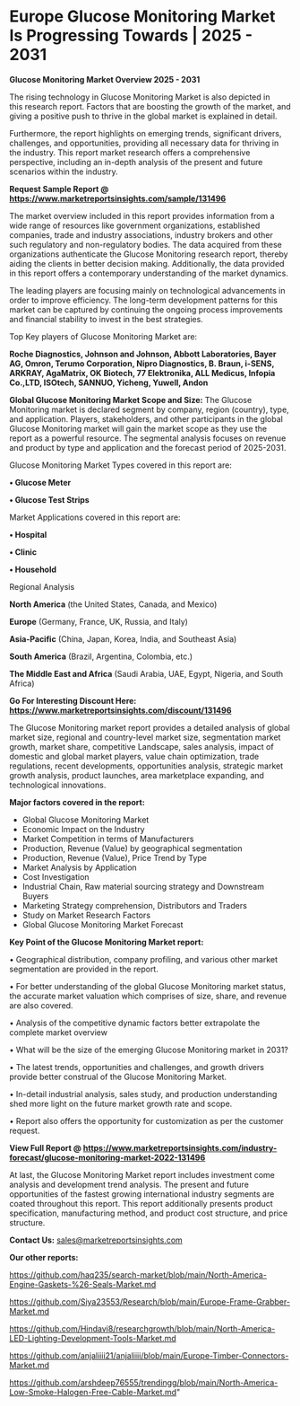 # Europe Glucose Monitoring Market Is Progressing Towards | 2025 - 2031

<Strong> Glucose Monitoring Market Overview 2025 - 2031</strong>

The rising technology in Glucose Monitoring Market is also depicted in this research report. Factors that are boosting the growth of the market, and giving a positive push to thrive in the global market is explained in detail.

Furthermore, the report highlights on emerging trends, significant drivers, challenges, and opportunities, providing all necessary data for thriving in the industry. This report market research offers a comprehensive perspective, including an in-depth analysis of the present and future scenarios within the industry.

<strong>Request Sample Report @ <a href=https://www.marketreportsinsights.com/sample/131496>https://www.marketreportsinsights.com/sample/131496</a></strong>

The market overview included in this report provides information from a wide range of resources like government organizations, established companies, trade and industry associations, industry brokers and other such regulatory and non-regulatory bodies. The data acquired from these organizations authenticate the Glucose Monitoring research report, thereby aiding the clients in better decision making. Additionally, the data provided in this report offers a contemporary understanding of the market dynamics.

The leading players are focusing mainly on technological advancements in order to improve efficiency. The long-term development patterns for this market can be captured by continuing the ongoing process improvements and financial stability to invest in the best strategies.

Top Key players of Glucose Monitoring Market are:

<strong>Roche Diagnostics, Johnson and Johnson, Abbott Laboratories, Bayer AG, Omron, Terumo Corporation, Nipro Diagnostics, B. Braun, i-SENS, ARKRAY, AgaMatrix, OK Biotech, 77 Elektronika, ALL Medicus, Infopia Co.,LTD, ISOtech, SANNUO, Yicheng, Yuwell, Andon</strong>

<strong><b>Global Glucose Monitoring Market Scope and Size:</b></strong>
The Glucose Monitoring market is declared segment by company, region (country), type, and application. Players, stakeholders, and other participants in the global Glucose Monitoring market will gain the market scope as they use the report as a powerful resource. The segmental analysis focuses on revenue and product by type and application and the forecast period of 2025-2031.

Glucose Monitoring Market Types covered in this report are:

<strong>• Glucose Meter

• Glucose Test Strips</strong>

Market Applications covered in this report are:

<strong>• Hospital

• Clinic

• Household</strong> 

Regional Analysis

<strong>North America</strong> (the United States, Canada, and Mexico)

<strong>Europe</strong> (Germany, France, UK, Russia, and Italy)

<strong>Asia-Pacific</strong> (China, Japan, Korea, India, and Southeast Asia)

<strong>South America</strong> (Brazil, Argentina, Colombia, etc.)

<strong>The Middle East and Africa</strong> (Saudi Arabia, UAE, Egypt, Nigeria, and South Africa)

<strong>Go For Interesting Discount Here: <a href=https://www.marketreportsinsights.com/discount/131496>https://www.marketreportsinsights.com/discount/131496</a></strong>

The Glucose Monitoring market report provides a detailed analysis of global market size, regional and country-level market size, segmentation market growth, market share, competitive Landscape, sales analysis, impact of domestic and global market players, value chain optimization, trade regulations, recent developments, opportunities analysis, strategic market growth analysis, product launches, area marketplace expanding, and technological innovations.

<strong><b>Major factors covered in the report:</b></strong>
<ul>
  <li>Global Glucose Monitoring Market </li>
  <li>Economic Impact on the Industry</li>
  <li>Market Competition in terms of Manufacturers</li>
  <li>Production, Revenue (Value) by geographical segmentation</li>
  <li>Production, Revenue (Value), Price Trend by Type</li>
  <li>Market Analysis by Application</li>
  <li>Cost Investigation</li>
  <li>Industrial Chain, Raw material sourcing strategy and Downstream Buyers</li>
  <li>Marketing Strategy comprehension, Distributors and Traders</li>
  <li>Study on Market Research Factors</li>
  <li>Global Glucose Monitoring Market Forecast</li>
</ul>

<strong><b>Key Point of the Glucose Monitoring Market report:</b></strong>

• Geographical distribution, company profiling, and various other market segmentation are provided in the report.

• For better understanding of the global Glucose Monitoring market status, the accurate market valuation which comprises of size, share, and revenue are also covered.

• Analysis of the competitive dynamic factors better extrapolate the complete market overview

• What will be the size of the emerging Glucose Monitoring market in 2031?

• The latest trends, opportunities and challenges, and growth drivers provide better construal of the Glucose Monitoring Market.

• In-detail industrial analysis, sales study, and production understanding shed more light on the future market growth rate and scope.

• Report also offers the opportunity for customization as per the customer request.

<strong><b>View Full Report @ <a href=https://www.marketreportsinsights.com/industry-forecast/glucose-monitoring-market-2022-131496>https://www.marketreportsinsights.com/industry-forecast/glucose-monitoring-market-2022-131496</a></b></strong>


At last, the Glucose Monitoring Market report includes investment come analysis and development trend analysis. The present and future opportunities of the fastest growing international industry segments are coated throughout this report. This report additionally presents product specification, manufacturing method, and product cost structure, and price structure.

<strong>Contact Us:</strong>
sales@marketreportsinsights.com

<strong>Our other reports:</strong>

<a href=https://github.com/haq235/search-market/blob/main/North-America-Engine-Gaskets-%26-Seals-Market.md>https://github.com/haq235/search-market/blob/main/North-America-Engine-Gaskets-%26-Seals-Market.md</a>

<a href=https://github.com/Siya23553/Research/blob/main/Europe-Frame-Grabber-Market.md>https://github.com/Siya23553/Research/blob/main/Europe-Frame-Grabber-Market.md</a>

<a href=https://github.com/Hindavi8/researchgrowth/blob/main/North-America-LED-Lighting-Development-Tools-Market.md>https://github.com/Hindavi8/researchgrowth/blob/main/North-America-LED-Lighting-Development-Tools-Market.md</a>

<a href=https://github.com/anjaliiii21/anjaliiii/blob/main/Europe-Timber-Connectors-Market.md>https://github.com/anjaliiii21/anjaliiii/blob/main/Europe-Timber-Connectors-Market.md</a>

<a href=https://github.com/arshdeep76555/trendingg/blob/main/North-America-Low-Smoke-Halogen-Free-Cable-Market.md>https://github.com/arshdeep76555/trendingg/blob/main/North-America-Low-Smoke-Halogen-Free-Cable-Market.md</a>"
